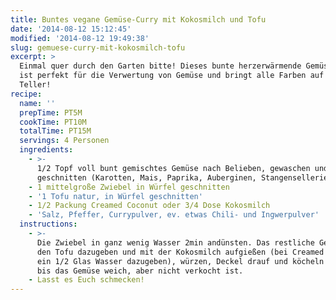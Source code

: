 ```yaml
---
title: Buntes vegane Gemüse-Curry mit Kokosmilch und Tofu
date: '2014-08-12 15:12:45'
modified: '2014-08-12 19:49:38'
slug: gemuese-curry-mit-kokosmilch-tofu
excerpt: >
  Einmal quer durch den Garten bitte! Dieses bunte herzerwärmende Gemüse-Curry
  ist perfekt für die Verwertung von Gemüse und bringt alle Farben auf den
  Teller! 
recipe:
  name: ''
  prepTime: PT5M
  cookTime: PT10M
  totalTime: PT15M
  servings: 4 Personen
  ingredients:
    - >-
      1/2 Topf voll bunt gemischtes Gemüse nach Belieben, gewaschen und grob
      geschnitten (Karotten, Mais, Paprika, Auberginen, Stangensellerie,...)
    - 1 mittelgroße Zwiebel in Würfel geschnitten
    - '1 Tofu natur, in Würfel geschnitten'
    - 1/2 Packung Creamed Coconut oder 3/4 Dose Kokosmilch
    - 'Salz, Pfeffer, Currypulver, ev. etwas Chili- und Ingwerpulver'
  instructions:
    - >-
      Die Zwiebel in ganz wenig Wasser 2min andünsten. Das restliche Gemüse und
      den Tofu dazugeben und mit der Kokosmilch aufgießen (bei Creamed Coconut
      ein 1/2 Glas Wasser dazugeben), würzen, Deckel drauf und köcheln lassen
      bis das Gemüse weich, aber nicht verkocht ist.
    - Lasst es Euch schmecken!
---
```


